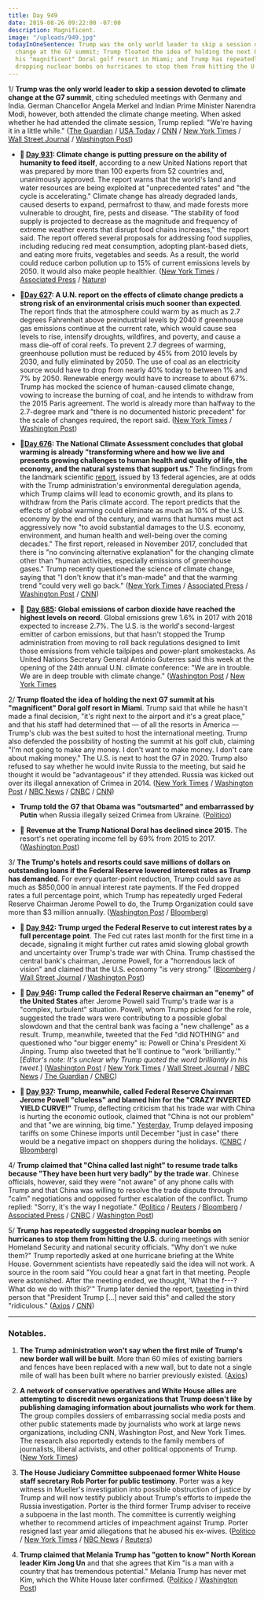 ```yaml
---
title: Day 949
date: 2019-08-26 09:22:00 -07:00
description: Magnificent.
image: "/uploads/949.jpg"
todayInOneSentence: Trump was the only world leader to skip a session devoted to climate
  change at the G7 summit; Trump floated the idea of holding the next G7 summit at
  his "magnificent" Doral golf resort in Miami; and Trump has repeatedly suggested
  dropping nuclear bombs on hurricanes to stop them from hitting the U.S.
---
```


1/ **Trump was the only world leader to skip a session devoted to climate change at the G7 summit**, citing scheduled meetings with Germany and India. German Chancellor Angela Merkel and Indian Prime Minister Narendra Modi, however, both attended the climate change meeting. When asked whether he had attended the climate session, Trump replied: "We're having it in a little while." ([The Guardian](https://www.theguardian.com/us-news/2019/aug/26/donald-trump-skips-g7-talks-on-climate-crisis-and-amazon-fires) / [USA Today](https://www.usatoday.com/story/news/politics/2019/08/26/trump-not-seen-g-7-climate-meeting-amid-fight-over-paris-accord/2118251001/) / [CNN](https://www.cnn.com/2019/08/26/politics/donald-trump-g7-climate-summit/index.html) / [New York Times](https://www.nytimes.com/2019/08/26/world/europe/g7-live-updates.html) / [Wall Street Journal](https://www.wsj.com/articles/trump-says-china-called-u-s-to-get-back-to-the-table-after-latest-tariff-spat-11566807487) / [Washington Post](https://www.washingtonpost.com/politics/g-7-summit-set-to-end-with-little-consensus-amid-trumps-mixed-messaging-on-the-trade-war/2019/08/26/c73b49ac-c76d-11e9-a1fe-ca46e8d573c0_story.html))

* **📌 [Day 931](https://whatthefuckjusthappenedtoday.com/2019/08/08/day-931/#10-climate-change-is-putting-pressur): Climate change is putting pressure on the ability of humanity to feed itself**, according to a new United Nations report that was prepared by more than 100 experts from 52 countries and, unanimously approved. The report warns that the world's land and water resources are being exploited at "unprecedented rates" and "the cycle is accelerating." Climate change has already degraded lands, caused deserts to expand, permafrost to thaw, and made forests more vulnerable to drought, fire, pests and disease. "The stability of food supply is projected to decrease as the magnitude and frequency of extreme weather events that disrupt food chains increases," the report said. The report offered several proposals for addressing food supplies, including reducing red meat consumption, adopting plant-based diets, and eating more fruits, vegetables and seeds. As a result, the world could reduce carbon pollution up to 15% of current emissions levels by 2050. It would also make people healthier. ([New York Times](https://www.nytimes.com/2019/08/08/climate/climate-change-food-supply.html) / [Associated Press](https://apnews.com/afb6990efd7c437da19c6d4d9976899c) / [Nature](https://www.nature.com/articles/d41586-019-02409-7))

* **📌[Day 627](https://whatthefuckjusthappenedtoday.com/2018/10/08/day-627/): A U.N. report on the effects of climate change predicts a strong risk of an environmental crisis much sooner than expected**. The report finds that the atmosphere could warm by as much as 2.7 degrees Fahrenheit above preindustrial levels by 2040 if greenhouse gas emissions continue at the current rate, which would cause sea levels to rise, intensify droughts, wildfires, and poverty, and cause a mass die-off of coral reefs. To prevent 2.7 degrees of warming, greenhouse pollution must be reduced by 45% from 2010 levels by 2030, and fully eliminated by 2050. The use of coal as an electricity source would have to drop from nearly 40% today to between 1% and 7% by 2050. Renewable energy would have to increase to about 67%. Trump has mocked the science of human-caused climate change, vowing to increase the burning of coal, and he intends to withdraw from the 2015 Paris agreement. The world is already more than halfway to the 2.7-degree mark and "there is no documented historic precedent" for the scale of changes required, the report said. ([New York Times](https://www.nytimes.com/2018/10/07/climate/ipcc-climate-report-2040.html) / [Washington Post](https://www.washingtonpost.com/energy-environment/2018/10/08/world-has-only-years-get-climate-change-under-control-un-scientists-say/))

* **📌[Day 676](https://whatthefuckjusthappenedtoday.com/2018/11/26/day-676/#1-the-national-climate-assessment-co): The National Climate Assessment concludes that global warming is already "transforming where and how we live and presents growing challenges to human health and quality of life, the economy, and the natural systems that support us."** The findings from the landmark scientific [report](https://nca2018.globalchange.gov/), issued by 13 federal agencies, are at odds with the Trump administration's environmental deregulation agenda, which Trump claims will lead to economic growth, and its plans to withdraw from the Paris climate accord. The report predicts that the effects of global warming could eliminate as much as 10% of the U.S. economy by the end of the century, and warns that humans must act aggressively now "to avoid substantial damages to the U.S. economy, environment, and human health and well-being over the coming decades." The first report, released in November 2017, concluded that there is "no convincing alternative explanation" for the changing climate other than "human activities, especially emissions of greenhouse gases." Trump recently questioned the science of climate change, saying that "I don't know that it's man-made" and that the warming trend "could very well go back." ([New York Times](https://www.nytimes.com/2018/11/23/climate/us-climate-report.html) / [Associated Press](https://apnews.com/f9732784135c4f4a8963daff79e2583e) / [Washington Post](https://www.washingtonpost.com/energy-environment/2018/11/23/major-trump-administration-climate-report-says-damages-are-intensifying-across-country/) / [CNN](https://www.cnn.com/2018/11/23/health/climate-change-report-bn/index.html))

* 📌 **[Day 685](https://whatthefuckjusthappenedtoday.com/2018/12/05/day-685/#2-global-emissions-of-carbon-dioxide): Global emissions of carbon dioxide have reached the highest levels on record**. Global emissions grew 1.6% in 2017 with 2018 expected to increase 2.7%. The U.S. is the world's second-largest emitter of carbon emissions, but that hasn't stopped the Trump administration from moving to roll back regulations designed to limit those emissions from vehicle tailpipes and power-plant smokestacks. As United Nations Secretary General António Guterres said this week at the opening of the 24th annual U.N. climate conference: "We are in trouble. We are in deep trouble with climate change." ([Washington Post](https://www.washingtonpost.com/energy-environment/2018/12/05/we-are-trouble-global-carbon-emissions-reached-new-record-high/) / [New York Times](https://www.nytimes.com/2018/12/05/climate/greenhouse-gas-emissions-2018.html)

2/ **Trump floated the idea of holding the next G7 summit at his "magnificent" Doral golf resort in Miami**. Trump said that while he hasn't made a final decision, "it's right next to the airport and it's a great place," and that his staff had determined that — of all the resorts in America — Trump's club was the best suited to host the international meeting. Trump also defended the possibility of hosting the summit at his golf club, claiming "I'm not going to make any money. I don't want to make money. I don't care about making money." The U.S. is next to host the G7 in 2020. Trump also refused to say whether he would invite Russia to the meeting, but said he thought it would be "advantageous" if they attended. Russia was kicked out over its illegal annexation of Crimea in 2014. ([New York Times](https://www.nytimes.com/2019/08/26/world/europe/trump-doral-g7.html) / [Washington Post](https://www.washingtonpost.com/politics/trump-sings-the-praises-of-his-resort-in-florida-as-g-7-host-for-2020/2019/08/26/17409c1e-c7ea-11e9-8067-196d9f17af68_story.html) / [NBC News](https://www.nbcnews.com/politics/donald-trump/trump-says-next-g-7-be-hosted-miami-possibly-his-n1046246) / [CNBC](https://www.cnbc.com/2019/08/26/trump-says-the-next-g-7-will-most-likely-be-at-his-miami-golf-course.html) / [CNN](https://www.cnn.com/2019/08/26/politics/trump-g7-doral-miami/index.html))

* **Trump told the G7 that Obama was "outsmarted" and embarrassed by Putin** when Russia illegally seized Crimea from Ukraine. ([Politico](https://www.politico.com/story/2019/08/26/trump-putin-obama-g7-1475439))

* 📌 **Revenue at the Trump National Doral has declined since 2015**. The resort's net operating income fell by 69% from 2015 to 2017. ([Washington Post](https://www.washingtonpost.com/politics/trumps-prized-doral-resort-is-in-steep-decline-according-to-company-documents-showing-his-business-problems-are-mounting/2019/05/14/03cc701a-6b54-11e9-be3a-33217240a539_story.html))

3/ **The Trump's hotels and resorts could save millions of dollars on outstanding loans if the Federal Reserve lowered interest rates as Trump has demanded**. For every quarter-point reduction, Trump could save as much as $850,000 in annual interest rate payments. If the Fed dropped rates a full percentage point, which Trump has repeatedly urged Federal Reserve Chairman Jerome Powell to do, the Trump Organization could save more than $3 million annually. ([Washington Post](https://www.washingtonpost.com/politics/trumps-company-could-save-millions-if-interest-rates-fall-as-he-demands/2019/08/24/5e5df684-c5a9-11e9-b5e4-54aa56d5b7ce_story.html) / [Bloomberg](https://www.bloomberg.com/news/articles/2019-08-02/trump-saves-about-1-million-with-powell-s-interest-rate-cut))

* **📌 [Day 942](https://whatthefuckjusthappenedtoday.com/2019/08/19/day-942/#6-trump-urged-the-federal-reserve-to): Trump urged the Federal Reserve to cut interest rates by a full percentage point**. The Fed cut rates last month for the first time in a decade, signaling it might further cut rates amid slowing global growth and uncertainty over Trump's trade war with China. Trump chastised the central bank's chairman, Jerome Powell, for a "horrendous lack of vision" and claimed that the U.S. economy "is very strong." ([Bloomberg](https://www.bloomberg.com/news/articles/2019-08-19/trump-urges-fed-to-cut-interest-rates-to-boost-the-world-economy) / [Wall Street Journal](https://www.wsj.com/articles/trump-calls-for-a-big-fed-rate-cut-again-criticizes-central-bank-chairman-11566230832) / [Washington Post](https://www.washingtonpost.com/politics/trump-calls-on-fed-to-cut-rates-by-100-basis-points-amid-recession-fears/2019/08/19/289f192a-c292-11e9-9986-1fb3e4397be4_story.html))

* **📌 [Day 946](https://whatthefuckjusthappenedtoday.com/2019/08/23/day-946/#1-trump-called-the-federal-reserve-c): Trump called the Federal Reserve chairman an "enemy" of the United States** after Jerome Powell said Trump's trade war is a "complex, turbulent" situation. Powell, whom Trump picked for the role, suggested the trade wars were contributing to a possible global slowdown and that the central bank was facing a "new challenge" as a result. Trump, meanwhile, tweeted that the Fed "did NOTHING" and questioned who "our bigger enemy" is: Powell or China's President Xi Jinping. Trump also tweeted that he'll continue to "work 'brilliantly.'" \[*Editor's note: It's unclear why Trump quoted the word brilliantly in his tweet*.\] ([Washington Post](https://www.washingtonpost.com/business/2019/08/23/fed-chair-powell-vows-sustain-expansion-he-doesnt-commit-deep-interest-rate-cuts-trump-wants/) / [New York Times](https://www.nytimes.com/2019/08/23/business/powell-fed-interest-rates-trump.html) / [Wall Street Journal](https://www.wsj.com/articles/powell-says-fed-prepared-to-provide-stimulus-if-a-slowdown-hits-u-s-economy-11566568965) / [NBC News](https://www.nbcnews.com/politics/donald-trump/trump-slams-fed-chief-who-our-biggest-enemy-jay-powell-n1045786) / [The Guardian](https://www.theguardian.com/business/2019/aug/23/fed-chair-jerome-powell-trump-trade-policies-new-challenge) / [CNBC](https://www.cnbc.com/2019/08/23/trump-tweets-who-is-our-bigger-enemy-fed-chairman-powell-or-chinese-president-xi.html))

* **📌 [Day 937](https://whatthefuckjusthappenedtoday.com/2019/08/14/day-937/#6-trump-meanwhile-called-federal-res): Trump, meanwhile, called Federal Reserve Chairman Jerome Powell "clueless" and blamed him for the "CRAZY INVERTED YIELD CURVE!"** Trump, deflecting criticism that his trade war with China is hurting the economic outlook, claimed that "China is not our problem" and that "we are winning, big time." [Yesterday](https://whatthefuckjusthappenedtoday.com/2019/08/13/day-936/#1-trump-delayed-imposing-tariffs-on), Trump delayed imposing tariffs on some Chinese imports until December "just in case" there would be a negative impact on shoppers during the holidays. ([CNBC](https://www.cnbc.com/2019/08/14/trump-hammers-clueless-jay-powell-rails-against-crazy-inverted-yield-curve.html) / [Bloomberg](https://www.bloomberg.com/news/articles/2019-08-14/trump-hits-fed-over-crazy-inverted-yield-curve-as-stocks-fall))

4/ **Trump claimed that "China called last night" to resume trade talks because "They have been hurt very badly" by the trade war**. Chinese officials, however, said they were "not aware" of any phone calls with Trump and that China was willing to resolve the trade dispute through "calm" negotiations and opposed further escalation of the conflict. Trump replied: "Sorry, it's the way I negotiate." ([Politico](https://www.politico.com/story/2019/08/26/trump-china-renewed-trade-talks-1475224) / [Reuters](https://www.reuters.com/article/us-usa-trade-china/china-says-wants-calm-resolution-to-u-s-trade-war-idUSKCN1VG03C) / [Bloomberg](https://www.bloomberg.com/news/articles/2019-08-26/china-firmly-opposes-u-s-trade-war-escalation-liu-says) / [Associated Press](https://apnews.com/568961a192964b849529746567b56a85) / [CNBC](https://www.cnbc.com/2019/08/26/trump-says-he-believes-china-sincerely-wants-a-trade-deal.html) / [Washington Post](https://www.washingtonpost.com/business/economy/trump-insists-tough-trade-tactics-working-but-time-is-running-out/2019/08/26/1fe28ec6-c7d7-11e9-a1fe-ca46e8d573c0_story.html))

5/ **Trump has repeatedly suggested dropping nuclear bombs on hurricanes to stop them from hitting the U.S.** during meetings with senior Homeland Security and national security officials. "Why don't we nuke them?" Trump reportedly asked at one hurricane briefing at the White House. Government scientists have repeatedly said the idea will not work. A source in the room said "You could hear a gnat fart in that meeting. People were astonished. After the meeting ended, we thought, 'What the f---? What do we do with this?'" Trump later denied the report, [tweeting](https://twitter.com/realDonaldTrump/status/1165918301932916736) in third person that "President Trump \[...\] never said this" and called the story "ridiculous."  ([Axios](https://www.axios.com/trump-nuclear-bombs-hurricanes-97231f38-2394-4120-a3fa-8c9cf0e3f51c.html) / [CNN](https://www.cnn.com/2019/08/26/politics/donald-trump-nuclear-bombs-hurricanes/index.html))

---

### Notables.

1. **The Trump administration won't say when the first mile of Trump's new border wall will be built**. More than 60 miles of existing barriers and fences have been replaced with a new wall, but to date not a single mile of wall has been built where no barrier previously existed. ([Axios](https://www.axios.com/trump-border-wall-new-construction-3b7ad3a4-e50c-4330-86bc-193df9e27405.html))

2. **A network of conservative operatives and White House allies are attempting to discredit news organizations that Trump doesn't like by publishing damaging information about journalists who work for them**. The group compiles dossiers of embarrassing social media posts and other public statements made by journalists who work at large news organizations, including CNN, Washington Post, and New York Times. The research also reportedly extends to the family members of journalists, liberal activists, and other political opponents of Trump. ([New York Times](https://www.nytimes.com/2019/08/25/us/politics/trump-allies-news-media.html))

3. **The House Judiciary Committee subpoenaed former White House staff secretary Rob Porter for public testimony**. Porter was a key witness in Mueller's investigation into possible obstruction of justice by Trump and will now testify publicly about Trump's efforts to impede the Russia investigation. Porter is the third former Trump adviser to receive a subpoena in the last month. The committee is currently weighing whether to recommend articles of impeachment against Trump. Porter resigned last year amid allegations that he abused his ex-wives. ([Politico](https://www.politico.com/story/2019/08/26/house-judiciary-committee-subpoena-rob-porter-1469634) / [New York Times](https://www.nytimes.com/2019/08/26/us/politics/rob-porter-judiciary-subpoena.html) / [NBC News](https://www.nbcnews.com/politics/congress/house-judiciary-committee-subpoenas-former-white-house-aide-rob-porter-n1046436) / [Reuters](https://www.reuters.com/article/us-usa-trump-porter-idUSKCN1VG1A5))

4. **Trump claimed that Melania Trump has "gotten to know" North Korean leader Kim Jong Un** and that she agrees that Kim "is a man with a country that has tremendous potential." Melania Trump has never met Kim, which the White House later confirmed. ([Politico](https://www.politico.com/story/2019/08/26/white-house-melania-trump-kim-jong-un-1475726) / [Washington Post](https://www.washingtonpost.com/politics/after-trump-claims-first-lady-has-gotten-to-know-kim-jong-un-white-house-clarifies-theyve-never-met/2019/08/26/0855ccca-c82f-11e9-be05-f76ac4ec618c_story.html))
